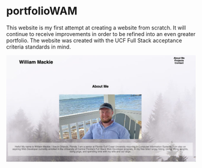 # portfolioWAM

This website is my first attempt at creating a website from scratch. It will continue to receive improvements in order to be refined into an even greater portfolio. The website was created with the UCF Full Stack acceptance criteria standards in mind.

![Alt text](/screenshots/screenshot.png?raw=true "screenshot")
